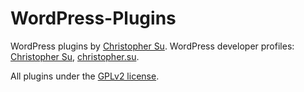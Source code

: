 WordPress-Plugins
=================

WordPress plugins by [Christopher Su](http://christophersu.net/). WordPress developer profiles: <a href="http://profiles.wordpress.org/christopher-su">Christopher Su</a>, <a href="http://profiles.wordpress.org/christophersu-1/">christopher.su</a>. 

All plugins under the [GPLv2 license](http://www.gnu.org/licenses/gpl-2.0.html).
